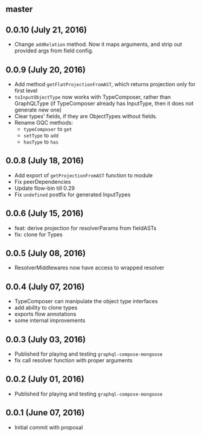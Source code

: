 ## master

## 0.0.10 (July 21, 2016)
- Change `addRelation` method. Now it maps arguments, and strip out provided args from field config.

## 0.0.9 (July 20, 2016)
- Add method `getFlatProjectionFromAST`, which returns projection only for first level
- `toInputObjectType` now works with TypeComposer, rather than GraphQLType (if TypeComposer already has InputType, then it does not generate new one)
- Clear types' fields, if they are ObjectTypes without fields.
- Rename GQC methods:
  - `typeComposer` to `get`
  - `setType` to `add`
  - `hasType` to `has`

## 0.0.8 (July 18, 2016)
* Add export of `getProjectionFromAST` function to module
* Fix peerDependencies
* Update flow-bin till 0.29
* Fix `undefined` postfix for generated InputTypes

## 0.0.6 (July 15, 2016)
* feat: derive projection for resolverParams from fieldASTs
* fix: clone for Types

## 0.0.5 (July 08, 2016)
* ResolverMiddlewares now have access to wrapped resolver

## 0.0.4 (July 07, 2016)
* TypeComposer can manipulate the object type interfaces  
* add ability to clone types
* exports flow annotations
* some internal improvements

## 0.0.3 (July 03, 2016)
* Published for playing and testing `graphql-compose-mongoose`
* fix call resolver function with proper arguments

## 0.0.2 (July 01, 2016)
* Published for playing and testing `graphql-compose-mongoose`

## 0.0.1 (June 07, 2016)
* Initial commit with proposal
